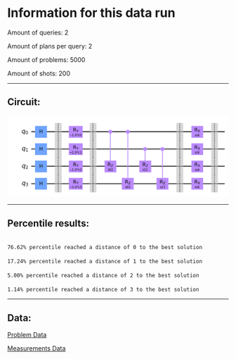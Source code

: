 # Information for this data run

Amount of queries: 2

Amount of plans per query: 2

Amount of problems: 5000

Amount of shots: 200

<hr>

## Circuit:

![Circuit](circuit.png)

<hr>

## Percentile results:

```

76.62% percentile reached a distance of 0 to the best solution

17.24% percentile reached a distance of 1 to the best solution

5.00% percentile reached a distance of 2 to the best solution

1.14% percentile reached a distance of 3 to the best solution

```

<hr>

## Data:

[Problem Data](problems.csv)

[Measurements Data](measurements.csv)


